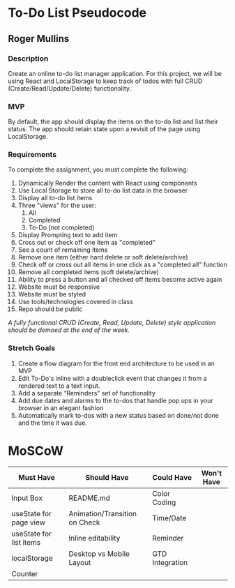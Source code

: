 # To-Do List Pseudocode
## Roger Mullins

### Description
Create an online to-do list manager application.
For this project, we will be using React and LocalStorage to keep track of todos with full CRUD (Create/Read/Update/Delete) functionality. 

### MVP
By default, the app should display the items on the to-do list and list their status. The app should retain state upon a revisit of the page using LocalStorage.

### Requirements
To complete the assignment, you must complete the following:
1. Dynamically Render the content with React using components
1. Use Local Storage to store all to-do list data in the browser
1. Display all to-do list items
1. Three "views" for the user: 
    1. All
    1. Completed
    1. To-Do (not completed)
1. Display Prompting text to add item
1. Cross out or check off one item as "completed"
1. See a count of remaining items
1. Remove one item (either hard delete or soft delete/archive)
1. Check off or cross out all items in one click as a "completed all" function
1. Remove all completed items (soft delete/archive)
1. Ability to press a button and all checked off items become active again
1. Website must be responsive
1. Website must be styled
1. Use tools/technologies covered in class
1. Repo should be public

*A fully functional CRUD (Create, Read, Update, Delete) style application should be demoed at the end of the week.*

### Stretch Goals
1. Create a flow diagram for the front end architecture to be used in an MVP
1. Edit To-Do's inline with a doubleclick event that changes it from a rendered text to a text input.
1. Add a separate “Reminders” set of functionality
1. Add due dates and alarms to the to-dos that handle pop ups in your browser in an elegant fashion
1. Automatically mark to-dos with a new status based on done/not done and the time it was due.

# MoSCoW

|Must Have|Should Have|Could Have|Won't Have
|---|---|---|---|
|Input Box|README.md |Color Coding | |
|useState for page view|Animation/Transition on Check|Time/Date||
|useState for list items|Inline editability|Reminder||
|localStorage|Desktop vs Mobile Layout|GTD Integration|
|Counter|||

